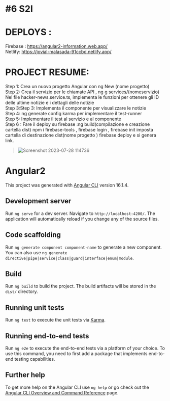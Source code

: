 <h1><strong>#6 S2I</strong></h1>

# DEPLOYS :


Firebase : https://angular2-information.web.app/ <br>
Netlify: https://jovial-malasada-91ccbd.netlify.app/

# PROJECT RESUME: 
Step 1: Crea un nuovo progetto Angular con ng New (nome progetto) <br>
Step 2: Crea il servizio per le chiamate API , ng g services/(nomeservizio)  <br>
Nel file hacker-news.service.ts, implementa le funzioni per ottenere gli ID delle ultime notizie e i dettagli delle notizie  <br>
Step 3:Step 3: Implementa il componente per visualizzare le notizie  <br>
Step 4: ng generate config karma per implementare il test-runner  <br>
Step 5: Implementare il test al servizio e al componente  <br>
Step 6 : Fare il deploy su firebase :ng build(compilazione e creazione cartella dist) npm i firebase-tools , firebase login , firebase init imposta cartella di destinazione dist(nome progetto ) firebase deploy e si genera link.  <br>




> ![Screenshot 2023-07-28 114736](https://user-images.githubusercontent.com/128727133/256791045-f053cd3d-73ad-43de-a479-fe4f4e4c051d.png)








# Angular2

This project was generated with [Angular CLI](https://github.com/angular/angular-cli) version 16.1.4.

## Development server

Run `ng serve` for a dev server. Navigate to `http://localhost:4200/`. The application will automatically reload if you change any of the source files.

## Code scaffolding

Run `ng generate component component-name` to generate a new component. You can also use `ng generate directive|pipe|service|class|guard|interface|enum|module`.

## Build

Run `ng build` to build the project. The build artifacts will be stored in the `dist/` directory.

## Running unit tests

Run `ng test` to execute the unit tests via [Karma](https://karma-runner.github.io).

## Running end-to-end tests

Run `ng e2e` to execute the end-to-end tests via a platform of your choice. To use this command, you need to first add a package that implements end-to-end testing capabilities.

## Further help

To get more help on the Angular CLI use `ng help` or go check out the [Angular CLI Overview and Command Reference](https://angular.io/cli) page.
